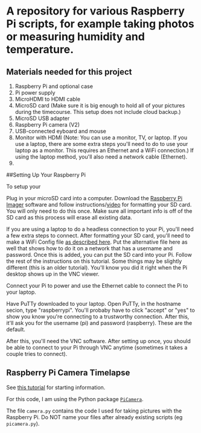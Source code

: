 # A repository for various Raspberry Pi scripts, for example taking photos or measuring humidity and temperature.

## Materials needed for this project
1. Raspberry Pi and optional case
2. Pi power supply
3. MicroHDMI to HDMI cable
4. MicroSD card (Make sure it is big enough to hold all of your pictures during the timecourse. This setup does not include cloud backup.)
5. MicroSD USB adapter
6. Raspberry Pi camera (V2)
7. USB-connected eyboard and mouse
8. Monitor with HDMI (Note: You can use a monitor, TV, or laptop. If you use a laptop, there are some extra steps you'll need to do to use your laptop as a monitor. This requires an Ethernet and a WiFi connection.) 
    If using the laptop method, you'll also need a network cable (Ethernet).
9.  

##Setting Up Your Raspberry Pi

To setup your 

Plug in your microSD card into a computer. 
Download the [Raspberry Pi Imager](https://www.raspberrypi.org/software/) software and follow instructions/[video](https://www.youtube.com/watch?v=ntaXWS8Lk34) for formatting your SD card.
You will only need to do this once. Make sure all important info is off of the SD card as this process will erase all existing data.

If you are using a laptop to do a headless connection to your Pi, you'll need a few extra steps to connect.
After formatting your SD card, you'll need to make a WiFi Config file [as described here](https://maker.pro/raspberry-pi/projects/how-to-connect-a-raspberry-pi-to-a-laptop-display). Put the alternative file here as well that shows how to do it on a network that has a username and password. Once this is added, you can put the SD card into your Pi. Follow the rest of the instructions on this tutorial. Some things may be slightly different (this is an older tutorial). You'll know you did it right when the Pi desktop shows up in the VNC viewer.

Connect your Pi to power and use the Ethernet cable to connect the Pi to your laptop.

Have PuTTy downloaded to your laptop. Open PuTTy, in the hostname secion, type "raspberrypi". You'll probaby have to click "accept" or "yes" to show you know you're connecting to a trustworthy connection. After this, it'll ask you for the username (pi) and password (raspberry). These are the default. 

After this, you'll need the VNC software. After setting up once, you should be able to connect to your Pi through VNC anytime (sometimes it takes a couple tries to connect).

## Raspberry Pi Camera Timelapse

See [this tutorial](https://projects.raspberrypi.org/en/projects/getting-started-with-picamera) for starting information.

For this code, I am using the Python package [`PiCamera`](https://picamera.readthedocs.io/en/release-1.13/index.html).

The file `camera.py` contains the code I used for taking pictures with the Raspberry Pi. Do NOT name your files after already existing scripts (eg `picamera.py`).
